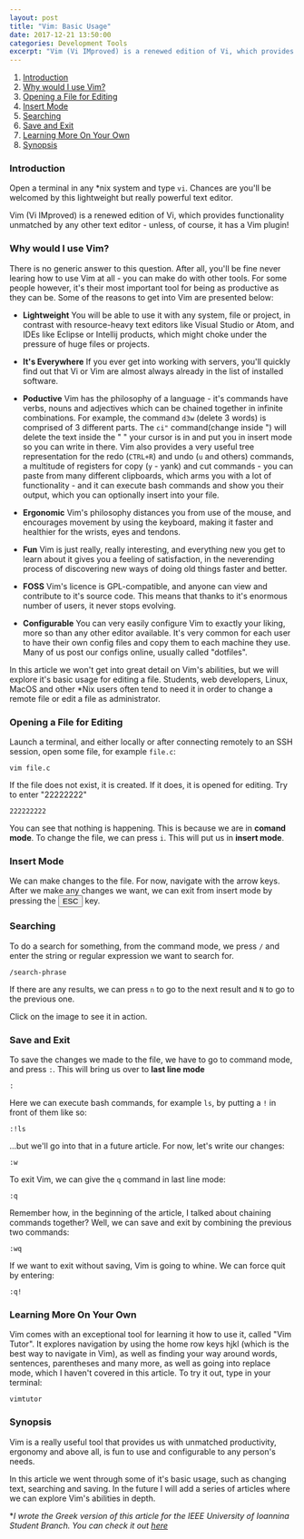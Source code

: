 ```yaml
---
layout: post
title: "Vim: Basic Usage"
date: 2017-12-21 13:50:00
categories: Development Tools
excerpt: "Vim (Vi IMproved) is a renewed edition of Vi, which provides functionality unmatched by any other text editor. Let's check out how it works!"
---
```



1. [Introduction](#intro)
2. [Why would I use Vim?](#why)
3. [Opening a File for Editing](#open)
4. [Insert Mode](#insert)
5. [Searching](#search)
6. [Save and Exit](#exit)
7. [Learning More On Your Own](#vimtutor)
8. [Synopsis](#synopsis)

<a name="intro"></a>
### Introduction

Open a terminal in any \*nix system and type `vi`. Chances are you'll be welcomed by this lightweight but really powerful text editor.

Vim (Vi IMproved) is a renewed edition of Vi, which provides functionality unmatched by any other text editor - unless, of course, it has a Vim plugin!

<a name="why"></a>
### Why would I use Vim?

There is no generic answer to this question. After all, you'll be fine never learing how to use Vim at all - you can make do with other tools. For some people however, it's their most important tool for being as productive as they can be. Some of the reasons to get into Vim are presented below:

* **Lightweight**
	  You will be able to use it with any system, file or project, in contrast with resource-heavy text editors like Visual Studio or Atom, and IDEs like Eclipse or Intellij products, which might choke under the pressure of huge files or projects.

* **It's Everywhere**
	  If you ever get into working with servers, you'll quickly find out that Vi or Vim are almost always already in the list of installed software.

* **Poductive**
	Vim has the philosophy of a language - it's commands have verbs, nouns and adjectives which can be chained together in infinite combinations. For example, the command `d3w` (delete 3 words) is comprised of 3 different parts. The `ci"` command(change inside ") will delete the text inside the " " your cursor is in and put you in insert mode so you can write in there. Vim also provides a very useful tree representation for the redo (`CTRL+R`) and undo (`u` and others)  commands, a multitude of registers for copy (`y` - yank) and cut commands - you can paste from many different clipboards, which arms you with a lot of functionality - and it can execute bash commands and show you their output, which you can optionally insert into your file.

* **Ergonomic**
	  Vim's philosophy distances you from use of the mouse, and encourages movement by using the keyboard, making it faster and healthier for the wrists, eyes and tendons.

* **Fun**
	  Vim is just really, really interesting, and everything new you get to learn about it gives you a feeling of satisfaction, in the neverending process of discovering new ways of doing old things faster and better.

* **FOSS**
	  Vim's licence is GPL-compatible, and anyone can view and contribute to it's source code. This means that thanks to it's enormous number of users, it never stops evolving.

* **Configurable**
	  You can very easily configure Vim to exactly your liking, more so than any other editor available. It's very common for each user to have their own config files and copy them to each machine they use. Many of us post our configs online, usually called "dotfiles".

In this article we won't get into great detail on Vim's abilities, but we will explore it's basic usage for editing a file. Students, web developers, Linux, MacOS and other \*Nix users often tend to need it in order to change a remote file or edit a file as administrator.

<a name="open"></a>
### Opening a File for Editing

Launch a terminal, and either locally or after connecting remotely to an SSH session, open some file, for example `file.c`:

```console
vim file.c
```

If the file does not exist, it is created. If it does, it is opened for editing. Try to enter "22222222"

```vim
222222222
```

You can see that nothing is happening. This is because we are in **comand mode**. To change the file, we can press `i`. This will put us in **insert mode**.

<a name="insert"></a>
### Insert Mode

We can make changes to the file. For now, navigate with the arrow keys.
After we make any changes we want, we can exit from insert mode by pressing the <button>ESC</button> key.

<a name="search"></a>
### Searching

To do a search for something, from the command mode, we press `/` and enter the string or regular expression we want to search for.

```vim
/search-phrase
```

If there are any results, we can press `n` to go to the next result and `N` to go to the previous one.

Click on the image to see it in action.

<a name="exit"></a>
### Save and Exit

To save the changes we made to the file, we have to go to command mode, and press `:`. This will bring us over to **last line mode**

```vim
:
```

Here we can execute bash commands, for example `ls`, by putting a `!` in front of them like so:

```vim
:!ls
```

...but we'll go into that in a future article. For now, let's write our changes:

```vim
:w
```

To exit Vim, we can give the `q` command in last line mode:

```vim
:q
```

Remember how, in the beginning of the article, I talked about chaining commands together? Well, we can save and exit by combining the previous two commands:

```vim
:wq
```

If we want to exit without saving, Vim is going to whine. We can force quit by entering:

```vim
:q!
```

<a name="vimtutor"></a>
### Learning More On Your Own

Vim comes with an exceptional tool for learning it how to use it, called "Vim Tutor". It explores navigation by using the home row keys hjkl (which is the best way to navigate in Vim), as well as finding your way around words, sentences, parentheses and many more, as well as going into replace mode, which I haven't covered in this article. To try it out, type in your terminal:

```console
vimtutor
```

<a name="synopsis"></a>
### Synopsis

Vim is a really useful tool that provides us with unmatched productivity, ergonomy and above all, is fun to use and configurable to any person's needs.

In this article we went through some of it's basic usage, such as changing text, searching and saving. In the future I will add a series of articles where we can explore Vim's abilities in depth.

\**I wrote the Greek version of this article for the IEEE University of Ioannina Student Branch. You can check it out [here](http://ieeesb.uoi.gr/?p=2237)*